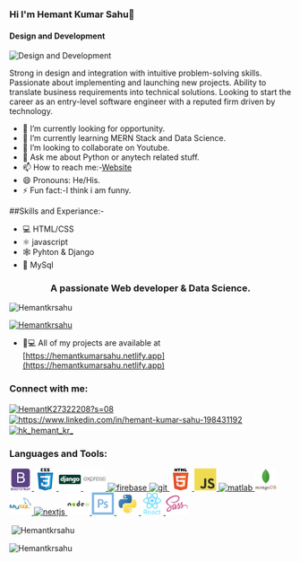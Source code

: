 ### Hi I'm Hemant Kumar Sahu👋
#### Design and Development
![Design and Development](https://user-images.githubusercontent.com/86516273/123953753-37a0c580-d9c5-11eb-8558-0917bd8a3763.jpeg)


Strong in design and integration with intuitive problem-solving skills. 
Passionate about implementing and launching new projects.
Ability to translate business requirements into technical solutions.
Looking to start the career as an entry-level software engineer with a reputed firm driven by technology.


- 🔭 I’m currently looking for opportunity.
- 🌱 I’m currently learning MERN Stack and Data Science.
- 👯 I’m looking to collaborate on Youtube.
- 💬 Ask me about Python or anytech related stuff.
- 📫 How to reach me:-[Website](https://hemantkumarsahu.netlify.app)
- 😄 Pronouns: He/His.
- ⚡ Fun fact:-I think i am funny.

##Skills and Experiance:-
* 💻 HTML/CSS
* ⚛  javascript
* 🕸  Pyhton & Django
* 📅 MySql

<h3 align="center">A passionate Web developer & Data Science.</h3>

<p align="left"> <img src="https://komarev.com/ghpvc/?username=Hemantkrsahu&label=Profile%20views&color=0e75b6&style=flat" alt="Hemantkrsahu" /> </p>

<p align="left"> <a href="https://github.com/ryo-ma/github-profile-trophy"><img src="https://github-profile-trophy.vercel.app/?username=Hemantkrsahu" alt="Hemantkrsahu" /></a> </p>

- 👨💻 All of my projects are available at [https://hemantkumarsahu.netlify.app](https://hemantkumarsahu.netlify.app)

<h3 align="left">Connect with me:</h3>
<p align="left">
<a href="https://twitter.com/HemantK27322208?s=08" target="blank"><img align="center" src="https://raw.githubusercontent.com/rahuldkjain/github-profile-readme-generator/master/src/images/icons/Social/twitter.svg" alt="HemantK27322208?s=08" height="30" width="40" /></a>
<a href="https://www.linkedin.com/in/hemant-kumar-sahu-198431192" target="blank"><img align="center" src="https://raw.githubusercontent.com/rahuldkjain/github-profile-readme-generator/master/src/images/icons/Social/linked-in-alt.svg" alt="https://www.linkedin.com/in/hemant-kumar-sahu-198431192" height="30" width="40" /></a>
<a href="https://instagram.com/hk_hemant_kr_?utm_medium=copy_link" target="blank"><img align="center" src="https://raw.githubusercontent.com/rahuldkjain/github-profile-readme-generator/master/src/images/icons/Social/instagram.svg" alt="hk_hemant_kr_" height="30" width="40" /></a>


<h3 align="left">Languages and Tools:</h3>
<p align="left"> <a href="https://getbootstrap.com" target="_blank"> <img src="https://raw.githubusercontent.com/devicons/devicon/master/icons/bootstrap/bootstrap-plain-wordmark.svg" alt="bootstrap" width="40" height="40"/> </a> <a href="https://www.w3schools.com/css/" target="_blank"> <img src="https://raw.githubusercontent.com/devicons/devicon/master/icons/css3/css3-original-wordmark.svg" alt="css3" width="40" height="40"/> </a> <a href="https://www.djangoproject.com/" target="_blank"> <img src="https://raw.githubusercontent.com/devicons/devicon/master/icons/django/django-original.svg" alt="django" width="40" height="40"/> </a> <a href="https://expressjs.com" target="_blank"> <img src="https://raw.githubusercontent.com/devicons/devicon/master/icons/express/express-original-wordmark.svg" alt="express" width="40" height="40"/> </a> <a href="https://firebase.google.com/" target="_blank"> <img src="https://www.vectorlogo.zone/logos/firebase/firebase-icon.svg" alt="firebase" width="40" height="40"/> </a> <a href="https://git-scm.com/" target="_blank"> <img src="https://www.vectorlogo.zone/logos/git-scm/git-scm-icon.svg" alt="git" width="40" height="40"/> </a> <a href="https://www.w3.org/html/" target="_blank"> <img src="https://raw.githubusercontent.com/devicons/devicon/master/icons/html5/html5-original-wordmark.svg" alt="html5" width="40" height="40"/> </a> <a href="https://developer.mozilla.org/en-US/docs/Web/JavaScript" target="_blank"> <img src="https://raw.githubusercontent.com/devicons/devicon/master/icons/javascript/javascript-original.svg" alt="javascript" width="40" height="40"/> </a> <a href="https://www.mathworks.com/" target="_blank"> <img src="https://upload.wikimedia.org/wikipedia/commons/2/21/Matlab_Logo.png" alt="matlab" width="40" height="40"/> </a> <a href="https://www.mongodb.com/" target="_blank"> <img src="https://raw.githubusercontent.com/devicons/devicon/master/icons/mongodb/mongodb-original-wordmark.svg" alt="mongodb" width="40" height="40"/> </a> <a href="https://www.mysql.com/" target="_blank"> <img src="https://raw.githubusercontent.com/devicons/devicon/master/icons/mysql/mysql-original-wordmark.svg" alt="mysql" width="40" height="40"/> </a> <a href="https://nextjs.org/" target="_blank"> <img src="https://cdn.worldvectorlogo.com/logos/nextjs-3.svg" alt="nextjs" width="40" height="40"/> </a> <a href="https://nodejs.org" target="_blank"> <img src="https://raw.githubusercontent.com/devicons/devicon/master/icons/nodejs/nodejs-original-wordmark.svg" alt="nodejs" width="40" height="40"/> </a> <a href="https://www.photoshop.com/en" target="_blank"> <img src="https://raw.githubusercontent.com/devicons/devicon/master/icons/photoshop/photoshop-line.svg" alt="photoshop" width="40" height="40"/> </a> <a href="https://www.python.org" target="_blank"> <img src="https://raw.githubusercontent.com/devicons/devicon/master/icons/python/python-original.svg" alt="python" width="40" height="40"/> </a> <a href="https://reactjs.org/" target="_blank"> <img src="https://raw.githubusercontent.com/devicons/devicon/master/icons/react/react-original-wordmark.svg" alt="react" width="40" height="40"/> </a> <a href="https://sass-lang.com" target="_blank"> <img src="https://raw.githubusercontent.com/devicons/devicon/master/icons/sass/sass-original.svg" alt="sass" width="40" height="40"/> </a> </p>

<p>&nbsp;<img align="center" src="https://github-readme-stats.vercel.app/api?username=Hemantkrsahu&show_icons=true&locale=en" alt="Hemantkrsahu" /></p>

<p><img align="center" src="https://github-readme-streak-stats.herokuapp.com/?user=Hemantkrsahu&" alt="Hemantkrsahu" /></p>
